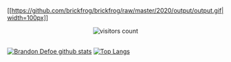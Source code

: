 [[https://github.com/brickfrog/brickfrog/raw/master/2020/output/output.gif|width=100px]]

<div align='center'>
  <img align='center' alt="visitors count" src="https://visitor-badge.glitch.me/badge?page_id=brickfrog.brickfrog">
</div>
<br />

[![Brandon Defoe github stats](https://github-readme-stats.vercel.app/api?username=brickfrog&show_icons=true&theme=radical)](https://github.com/brickfrog/github-readme-stats)  [![Top Langs](https://github-readme-stats.vercel.app/api/top-langs/?username=brickfrog&show_icons=true&theme=radical&layout=compact)](https://github.com/brickfrog/github-readme-stats)